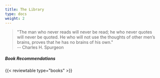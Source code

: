 ```yaml
---
title: The Library
type: docs
weight: 2
---
```


> "The man who never reads will never be read; he who never quotes will never be quoted. He who will not use the thoughts of other men’s brains, proves that he has no brains of his own."  
> -- Charles H. Spurgeon

##### Book Recommendations
{{< reviewtable type="books" >}}

<script src="https://static.esvmedia.org/crossref/crossref.min.js" type="text/javascript"></script>